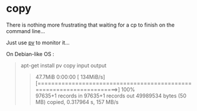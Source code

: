 # copy

There is nothing more frustrating that waiting for a cp to finish on the command line...

Just use [pv](http://www.ivarch.com/programs/pv.shtml) to monitor it...

On Debian-like OS :

> apt-get install pv
> copy input output
>> 47.7MiB 0:00:00 [ 134MiB/s] [=====================================================================>] 100%            
>> 97635+1 records in
>> 97635+1 records out
>> 49989534 bytes (50 MB) copied, 0.317964 s, 157 MB/s
